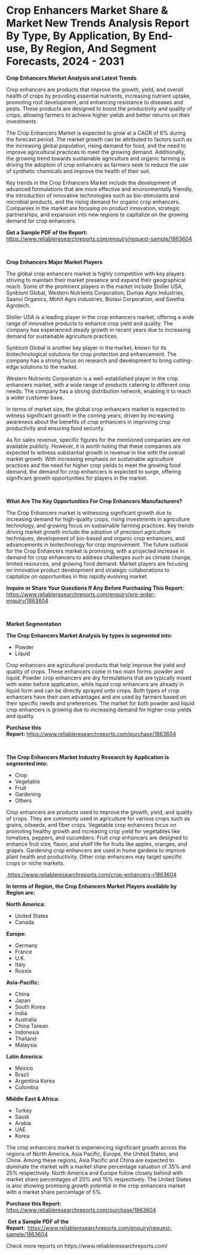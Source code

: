 <p><h1>Crop Enhancers Market Share & Market New Trends Analysis Report By Type, By Application, By End-use, By Region, And Segment Forecasts, 2024 - 2031</h1></p><p><strong>Crop Enhancers Market Analysis and Latest Trends</strong></p>
<p><p>Crop enhancers are products that improve the growth, yield, and overall health of crops by providing essential nutrients, increasing nutrient uptake, promoting root development, and enhancing resistance to diseases and pests. These products are designed to boost the productivity and quality of crops, allowing farmers to achieve higher yields and better returns on their investments.</p><p>The Crop Enhancers Market is expected to grow at a CAGR of 6% during the forecast period. The market growth can be attributed to factors such as the increasing global population, rising demand for food, and the need to improve agricultural practices to meet the growing demand. Additionally, the growing trend towards sustainable agriculture and organic farming is driving the adoption of crop enhancers as farmers seek to reduce the use of synthetic chemicals and improve the health of their soil.</p><p>Key trends in the Crop Enhancers Market include the development of advanced formulations that are more effective and environmentally friendly, the introduction of innovative technologies such as bio-stimulants and microbial products, and the rising demand for organic crop enhancers. Companies in the market are focusing on product innovation, strategic partnerships, and expansion into new regions to capitalize on the growing demand for crop enhancers.</p></p>
<p><strong>Get a Sample PDF of the Report:&nbsp;</strong> <a href="https://www.reliableresearchreports.com/enquiry/request-sample/1863604">https://www.reliableresearchreports.com/enquiry/request-sample/1863604</a></p>
<p>&nbsp;</p>
<p><strong>Crop Enhancers Major Market Players</strong></p>
<p><p>The global crop enhancers market is highly competitive with key players striving to maintain their market presence and expand their geographical reach. Some of the prominent players in the market include Stoller USA, Synbiont Global, Western Nutrients Corporation, Dumax Agro Industries, Saanvi Organics, Mohit Agro Industries, Biolaxi Corporation, and Swetha Agrotech.</p><p>Stoller USA is a leading player in the crop enhancers market, offering a wide range of innovative products to enhance crop yield and quality. The company has experienced steady growth in recent years due to increasing demand for sustainable agriculture practices.</p><p>Synbiont Global is another key player in the market, known for its biotechnological solutions for crop protection and enhancement. The company has a strong focus on research and development to bring cutting-edge solutions to the market.</p><p>Western Nutrients Corporation is a well-established player in the crop enhancers market, with a wide range of products catering to different crop needs. The company has a strong distribution network, enabling it to reach a wider customer base.</p><p>In terms of market size, the global crop enhancers market is expected to witness significant growth in the coming years, driven by increasing awareness about the benefits of crop enhancers in improving crop productivity and ensuring food security.</p><p>As for sales revenue, specific figures for the mentioned companies are not available publicly. However, it is worth noting that these companies are expected to witness substantial growth in revenue in line with the overall market growth. With increasing emphasis on sustainable agriculture practices and the need for higher crop yields to meet the growing food demand, the demand for crop enhancers is expected to surge, offering significant growth opportunities for players in the market.</p></p>
<p>&nbsp;</p>
<p><strong>What Are The Key Opportunities For Crop Enhancers Manufacturers?</strong></p>
<p><p>The Crop Enhancers market is witnessing significant growth due to increasing demand for high-quality crops, rising investments in agriculture technology, and growing focus on sustainable farming practices. Key trends driving market growth include the adoption of precision agriculture techniques, development of bio-based and organic crop enhancers, and advancements in biotechnology for crop improvement. The future outlook for the Crop Enhancers market is promising, with a projected increase in demand for crop enhancers to address challenges such as climate change, limited resources, and growing food demand. Market players are focusing on innovative product development and strategic collaborations to capitalize on opportunities in this rapidly evolving market.</p></p>
<p><strong>Inquire or Share Your Questions If Any Before Purchasing This Report:</strong> <a href="https://www.reliableresearchreports.com/enquiry/pre-order-enquiry/1863604">https://www.reliableresearchreports.com/enquiry/pre-order-enquiry/1863604</a></p>
<p>&nbsp;</p>
<p><strong>Market Segmentation</strong></p>
<p><strong>The Crop Enhancers Market Analysis by types is segmented into:</strong></p>
<p><ul><li>Powder</li><li>Liquid</li></ul></p>
<p><p>Crop enhancers are agricultural products that help improve the yield and quality of crops. These enhancers come in two main forms: powder and liquid. Powder crop enhancers are dry formulations that are typically mixed with water before application, while liquid crop enhancers are already in liquid form and can be directly sprayed onto crops. Both types of crop enhancers have their own advantages and are used by farmers based on their specific needs and preferences. The market for both powder and liquid crop enhancers is growing due to increasing demand for higher crop yields and quality.</p></p>
<p><strong>Purchase this Report:&nbsp;</strong><a href="https://www.reliableresearchreports.com/purchase/1863604">https://www.reliableresearchreports.com/purchase/1863604</a></p>
<p>&nbsp;</p>
<p><strong>The Crop Enhancers Market Industry Research by Application is segmented into:</strong></p>
<p><ul><li>Crop</li><li>Vegetable</li><li>Fruit</li><li>Gardening</li><li>Others</li></ul></p>
<p><p>Crop enhancers are products used to improve the growth, yield, and quality of crops. They are commonly used in agriculture for various crops such as grains, oilseeds, and fiber crops. Vegetable crop enhancers focus on promoting healthy growth and increasing crop yield for vegetables like tomatoes, peppers, and cucumbers. Fruit crop enhancers are designed to enhance fruit size, flavor, and shelf life for fruits like apples, oranges, and grapes. Gardening crop enhancers are used in home gardens to improve plant health and productivity. Other crop enhancers may target specific crops or niche markets.</p></p>
<p><a href="https://www.reliableresearchreports.com/crop-enhancers-r1863604">&nbsp;https://www.reliableresearchreports.com/crop-enhancers-r1863604</a></p>
<p><strong>In terms of Region, the Crop Enhancers Market Players available by Region are:</strong></p>
<p>
    <p> <strong> North America: </strong>
        <ul>
            <li>United States</li>
            <li>Canada</li>
        </ul>
        </p> 
    <p> <strong> Europe: </strong>
        <ul>
            <li>Germany</li>
            <li>France</li>
            <li>U.K.</li>
            <li>Italy</li>
            <li>Russia</li>
        </ul>
        </p> 
    <p> <strong> Asia-Pacific: </strong>
        <ul>
            <li>China</li>
            <li>Japan</li>
            <li>South Korea</li>
            <li>India</li>
            <li>Australia</li>
            <li>China Taiwan</li>
            <li>Indonesia</li>
            <li>Thailand</li>
            <li>Malaysia</li>
        </ul>
        </p> 
    <p> <strong> Latin America: </strong>
        <ul>
            <li>Mexico</li>
            <li>Brazil</li>
            <li>Argentina Korea</li>
            <li>Colombia</li>
        </ul>
        </p> 
    <p> <strong> Middle East & Africa: </strong>
        <ul>
            <li>Turkey</li>
            <li>Saudi</li>
            <li>Arabia</li>
            <li>UAE</li>
            <li>Korea</li>
        </ul>
    </p>
    </p>
<p><p>The crop enhancers market is experiencing significant growth across the regions of North America, Asia Pacific, Europe, the United States, and China. Among these regions, Asia Pacific and China are expected to dominate the market with a market share percentage valuation of 35% and 25% respectively. North America and Europe follow closely behind with market share percentages of 20% and 15% respectively. The United States is also showing promising growth potential in the crop enhancers market with a market share percentage of 5%.</p></p>
<p><strong>Purchase this Report: </strong><a href="https://www.reliableresearchreports.com/purchase/1863604">https://www.reliableresearchreports.com/purchase/1863604</a></p>
<p>&nbsp;<strong>Get a Sample PDF of the Report:&nbsp;&nbsp;</strong><a href="https://www.reliableresearchreports.com/enquiry/request-sample/1863604">https://www.reliableresearchreports.com/enquiry/request-sample/1863604</a></p>
<p><strong></strong></p>
<p>Check more reports on https://www.reliableresearchreports.com/</p>